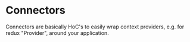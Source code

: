 # Connectors

Connectors are basically HoC's to easily wrap context providers, e.g. for redux "Provider", around your application.

